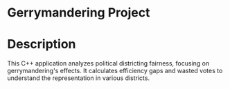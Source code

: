 # Gerrymandering Project
# Description
This C++ application analyzes political districting fairness, focusing on gerrymandering's effects. It calculates efficiency gaps and wasted votes to understand the representation in various districts.
